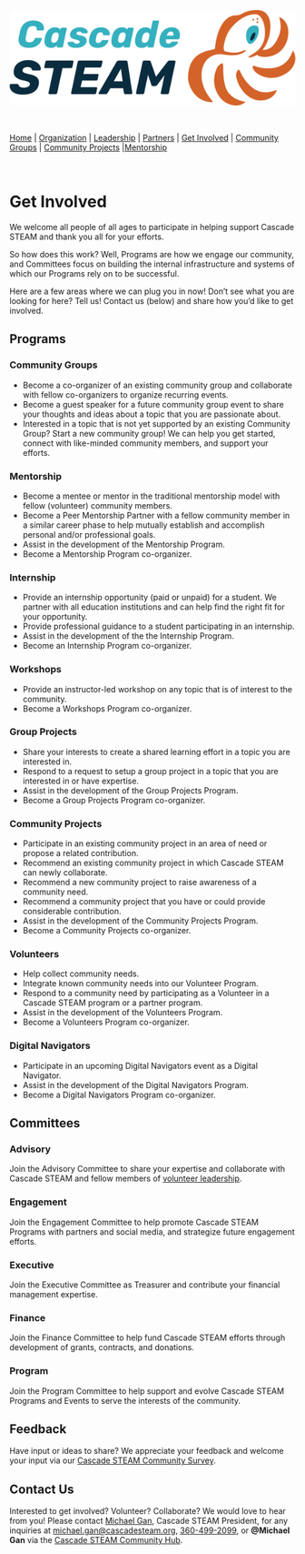 <style>
  .header {
	display: none;
  }
  .footer {
	display: none;
  }
</style>

[![Cascade STEAM Logo](/assets/images/Cascade_STEAM_horizontal_logo_primary_1.png)](https://cascadesteam.org)

<br>

[Home](/) | [Organization](/organization) | [Leadership](/leadership) | [Partners](/partners) | [Get Involved](/get-involved) | [Community Groups](/community-groups) | [Community Projects](/community-projects) |[Mentorship](/mentorship)

<br>

# Get Involved

We welcome all people of all ages to participate in helping support Cascade STEAM and thank you all for your efforts.

So how does this work? Well, Programs are how we engage our community, and Committees focus on building the internal infrastructure and systems of which our Programs rely on to be successful.

Here are a few areas where we can plug you in now! Don’t see what you are looking for here? Tell us! Contact us (below) and share how you’d like to get involved.

## Programs

### Community Groups
- Become a co-organizer of an existing community group and collaborate with fellow co-organizers to organize recurring events.
- Become a guest speaker for a future community group event to share your thoughts and ideas about a topic that you are passionate about.
- Interested in a topic that is not yet supported by an existing Community Group? Start a new community group! We can help you get started, connect with like-minded community members, and support your efforts.

### Mentorship
- Become a mentee or mentor in the traditional mentorship model with fellow (volunteer) community members.
- Become a Peer Mentorship Partner with a fellow community member in a similar career phase to help mutually establish and accomplish personal and/or professional goals.
- Assist in the development of the Mentorship Program.
- Become a Mentorship Program co-organizer.

### Internship
- Provide an internship opportunity (paid or unpaid) for a student. We partner with all education institutions and can help find the right fit for your opportunity.
- Provide professional guidance to a student participating in an internship.
- Assist in the development of the the Internship Program.
- Become an Internship Program co-organizer.

### Workshops
- Provide an instructor-led workshop on any topic that is of interest to the community.
- Become a Workshops Program co-organizer.

### Group Projects
- Share your interests to create a shared learning effort in a topic you are interested in.
- Respond to a request to setup a group project in a topic that you are interested in or have expertise.
- Assist in the development of the Group Projects Program.
- Become a Group Projects Program co-organizer.

### Community Projects
- Participate in an existing community project in an area of need or propose a related contribution.
- Recommend an existing community project in which Cascade STEAM can newly collaborate.
- Recommend a new community project to raise awareness of a community need.
- Recommend a community project that you have or could provide considerable contribution.
- Assist in the development of the Community Projects Program.
- Become a Community Projects co-organizer.

### Volunteers
- Help collect community needs.
- Integrate known community needs into our Volunteer Program.
- Respond to a community need by participating as a Volunteer in a Cascade STEAM program or a partner program.
- Assist in the development of the Volunteers Program.
- Become a Volunteers Program co-organizer.

### Digital Navigators
- Participate in an upcoming Digital Navigators event as a Digital Navigator.
- Assist in the development of the Digital Navigators Program.
- Become a Digital Navigators Program co-organizer.

## Committees

### Advisory
Join the Advisory Committee to share your expertise and collaborate with Cascade STEAM and fellow members of [volunteer leadership](/leadership).

### Engagement
Join the Engagement Committee to help promote Cascade STEAM Programs with partners and social media, and strategize future engagement efforts.

### Executive
Join the Executive Committee as Treasurer and contribute your financial management expertise.

### Finance
Join the Finance Committee to help fund Cascade STEAM efforts through development of grants, contracts, and donations.

### Program
Join the Program Committee to help support and evolve Cascade STEAM Programs and Events to serve the interests of the community.

## Feedback
Have input or ideas to share? We appreciate your feedback and welcome your input via our [Cascade STEAM Community Survey](http://community-survey.cascadesteam.org).

## Contact Us
Interested to get involved? Volunteer? Collaborate? We would love to hear from you! Please contact [Michael Gan](https://www.linkedin.com/in/michaelbgan), Cascade STEAM President, for any inquiries at [michael.gan@cascadesteam.org](mailto:michael.gan@cascadesteam.org), [360-499-2099](tel:3604992099), or **@Michael Gan** via the [Cascade STEAM Community Hub](http://hub.cascadesteam.org).

